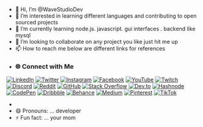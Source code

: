 - 👋 Hi, I’m @WaveStudioDev
- 👀 I’m interested in learning different languages and contributing to open sourced projects
- 🌱 I’m currently learning  node.js. javascript. gui interfaces . backend like mysql 
- 💞️ I’m looking to collaborate on any project you like just hit me up
- 📫 How to reach me below are different links for references
- ### 🌐 Connect with Me

[![LinkedIn](https://img.shields.io/badge/-LinkedIn-blue?style=flat-square&logo=linkedin&logoColor=white)](https://www.linkedin.com/in/your-profile/)
[![Twitter](https://img.shields.io/badge/-Twitter-blue?style=flat-square&logo=twitter&logoColor=white)](https://twitter.com/your-profile)
[![Instagram](https://img.shields.io/badge/-Instagram-E4405F?style=flat-square&logo=instagram&logoColor=white)](https://www.instagram.com/your-profile/)
[![Facebook](https://img.shields.io/badge/-Facebook-1877F2?style=flat-square&logo=facebook&logoColor=white)](https://www.facebook.com/your-profile)
[![YouTube](https://img.shields.io/badge/-YouTube-FF0000?style=flat-square&logo=youtube&logoColor=white)](https://www.youtube.com/c/your-channel)
[![Twitch](https://img.shields.io/badge/-Twitch-9146FF?style=flat-square&logo=twitch&logoColor=white)](https://www.twitch.tv/your-profile)
[![Discord](https://img.shields.io/badge/-Discord-5865F2?style=flat-square&logo=discord&logoColor=white)](https://discord.com/users/your-id)
[![Reddit](https://img.shields.io/badge/-Reddit-FF4500?style=flat-square&logo=reddit&logoColor=white)](https://www.reddit.com/user/your-profile)
[![GitHub](https://img.shields.io/badge/-GitHub-181717?style=flat-square&logo=github&logoColor=white)](https://github.com/your-username)
[![Stack Overflow](https://img.shields.io/badge/-Stack%20Overflow-FE7A16?style=flat-square&logo=stack-overflow&logoColor=white)](https://stackoverflow.com/users/your-id)
[![Dev.to](https://img.shields.io/badge/-Dev.to-0A0A0A?style=flat-square&logo=dev.to&logoColor=white)](https://dev.to/your-username)
[![Hashnode](https://img.shields.io/badge/-Hashnode-2962FF?style=flat-square&logo=hashnode&logoColor=white)](https://hashnode.com/@your-username)
[![CodePen](https://img.shields.io/badge/-CodePen-000000?style=flat-square&logo=codepen&logoColor=white)](https://codepen.io/your-username)
[![Dribbble](https://img.shields.io/badge/-Dribbble-EA4C89?style=flat-square&logo=dribbble&logoColor=white)](https://dribbble.com/your-profile)
[![Behance](https://img.shields.io/badge/-Behance-0057FF?style=flat-square&logo=behance&logoColor=white)](https://www.behance.net/your-profile)
[![Medium](https://img.shields.io/badge/-Medium-000000?style=flat-square&logo=medium&logoColor=white)](https://medium.com/@your-username)
[![Pinterest](https://img.shields.io/badge/-Pinterest-E60023?style=flat-square&logo=pinterest&logoColor=white)](https://pinterest.com/your-profile)
[![TikTok](https://img.shields.io/badge/-TikTok-000000?style=flat-square&logo=tiktok&logoColor=white)](https://www.tiktok.com/@your-profile)

- 
- 😄 Pronouns: ... developer 
- ⚡ Fun fact: ... your mom

<!---
WaveStudioDev/WaveStudioDev is a ✨ special ✨ repository because its `README.md` (this file) appears on your GitHub profile.
You can click the Preview link to take a look at your changes.
--->
